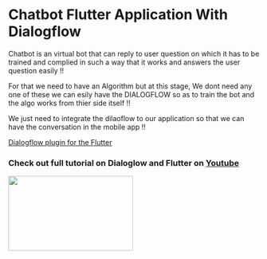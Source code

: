 # Chatbot Flutter Application With Dialogflow

Chatbot is an virtual bot that can reply to user question on which it has to be trained and complied in such a way that it works and answers the user question easily !!

For that we need to have an Algorithm but at this stage, We dont need any one of these we can esily have the DIALOGFLOW so as to train the bot and the algo works from thier side itself !!

We just need to integrate the dilaoflow to our application so that we can have the conversation in the mobile app !!

<a class="github-button" href="https://pub.dev/packages/flutter_dialogflow">Dialogflow plugin for the Flutter</a></h3>

<h3>Check out full tutorial on Dialoglow and Flutter on <a class="github-button" href="https://www.youtube.com/channel/UCRhmjCnvOgULTzEFe-Jpfdw">Youtube</a></h3> 
<a href="https://youtu.be/kd1CLYLymbI">
<img src="https://github.com/neon97/chatbot_dialogflow/blob/master/assets/Screenshot%202020-05-18%20at%2011.35.40%20AM.png?raw=true"  width="250"
     height="150">
</img>
</a>

